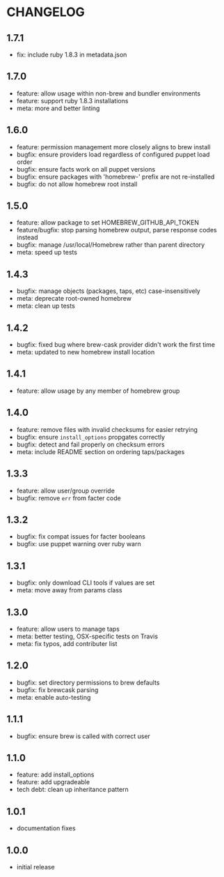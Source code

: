 # CHANGELOG

## 1.7.1
- fix: include ruby 1.8.3 in metadata.json

## 1.7.0
- feature: allow usage within non-brew and bundler environments
- feature: support ruby 1.8.3 installations
- meta: more and better linting

## 1.6.0
- feature: permission management more closely aligns to brew install
- bugfix: ensure providers load regardless of configured puppet load order
- bugfix: ensure facts work on all puppet versions
- bugfix: ensure packages with 'homebrew-' prefix are not re-installed
- bugfix: do not allow homebrew root install

## 1.5.0
- feature: allow package to set HOMEBREW_GITHUB_API_TOKEN
- feature/bugfix: stop parsing homebrew output, parse response codes instead
- bugfix: manage /usr/local/Homebrew rather than parent directory
- meta: speed up tests

## 1.4.3
- bugfix: manage objects (packages, taps, etc) case-insensitively
- meta: deprecate root-owned homebrew
- meta: clean up tests

## 1.4.2
- bugfix: fixed bug where brew-cask provider didn't work the first time
- meta: updated to new homebrew install location

## 1.4.1
- feature: allow usage by any member of homebrew group

## 1.4.0
- feature: remove files with invalid checksums for easier retrying
- bugfix: ensure `install_options` propgates correctly
- bugfix: detect and fail properly on checksum errors
- meta: include README section on ordering taps/packages

## 1.3.3
- feature: allow user/group override
- bugfix: remove `err` from facter code

## 1.3.2
- bugfix: fix compat issues for facter booleans
- bugfix: use puppet warning over ruby warn

## 1.3.1
- bugfix: only download CLI tools if values are set
- meta: move away from params class

## 1.3.0
- feature: allow users to manage taps
- meta: better testing, OSX-specific tests on Travis
- meta: fix typos, add contributer list

## 1.2.0
- bugfix: set directory permissions to brew defaults
- bugfix: fix brewcask parsing
- meta: enable auto-testing

## 1.1.1
- bugfix: ensure brew is called with correct user

## 1.1.0
- feature: add install_options
- feature: add upgradeable
- tech debt: clean up inheritance pattern

## 1.0.1
- documentation fixes

## 1.0.0
- initial release
